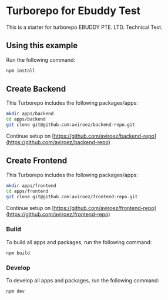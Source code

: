 # Turborepo for Ebuddy Test

This is a starter for turborepo EBUDDY PTE. LTD. Technical Test.

## Using this example

Run the following command:

```sh
npm install
```

## Create Backend

This Turborepo includes the following packages/apps:
```sh
mkdir apps/backend
cd apps/backend
git clone git@github.com:aviroez/backend-repo.git
```
Continue setup on [https://github.com/aviroez/backend-repo](https://github.com/aviroez/backend-repo)

## Create Frontend

This Turborepo includes the following packages/apps:
```sh
mkdir apps/frontend
cd apps/frontend
git clone git@github.com:aviroez/frontend-repo.git
```
Continue setup on [https://github.com/aviroez/frontend-repo](https://github.com/aviroez/frontend-repo)

### Build

To build all apps and packages, run the following command:

```
npm build
```

### Develop

To develop all apps and packages, run the following command:

```
npm dev
```